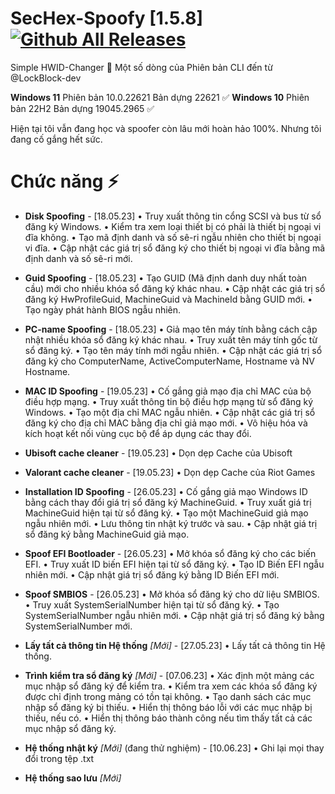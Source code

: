 # SecHex-Spoofy [1.5.8] [![Github All Releases](https://img.shields.io/github/downloads/SecHex/SecHex-Spoofy/total)]()

Simple HWID-Changer 🔑︎
Một số dòng của Phiên bản CLI đến từ @LockBlock-dev

**Windows 11** Phiên bản 10.0.22621 Bản dựng 22621 ✅
**Windows 10** Phiên bản 22H2 Bản dựng 19045.2965 ✅

Hiện tại tôi vẫn đang học và spoofer còn lâu mới hoàn hảo 100%. Nhưng tôi đang cố gắng hết sức.

# Chức năng ⚡
+ **Disk Spoofing** - [18.05.23]
• Truy xuất thông tin cổng SCSI và bus từ sổ đăng ký Windows.
• Kiểm tra xem loại thiết bị có phải là thiết bị ngoại vi đĩa không.
• Tạo mã định danh và số sê-ri ngẫu nhiên cho thiết bị ngoại vi đĩa.
• Cập nhật các giá trị sổ đăng ký cho thiết bị ngoại vi đĩa bằng mã định danh và số sê-ri mới.

+ **Guid Spoofing** - [18.05.23]
• Tạo GUID (Mã định danh duy nhất toàn cầu) mới cho nhiều khóa sổ đăng ký khác nhau.
• Cập nhật các giá trị sổ đăng ký HwProfileGuid, MachineGuid và MachineId bằng GUID mới.
• Tạo ngày phát hành BIOS ngẫu nhiên.

+ **PC-name Spoofing** - [18.05.23]
• Giả mạo tên máy tính bằng cách cập nhật nhiều khóa sổ đăng ký khác nhau.
• Truy xuất tên máy tính gốc từ sổ đăng ký.
• Tạo tên máy tính mới ngẫu nhiên.
• Cập nhật các giá trị sổ đăng ký cho ComputerName, ActiveComputerName, Hostname và NV Hostname.

+ **MAC ID Spoofing** - [19.05.23]
• Cố gắng giả mạo địa chỉ MAC của bộ điều hợp mạng.
• Truy xuất thông tin bộ điều hợp mạng từ sổ đăng ký Windows.
• Tạo một địa chỉ MAC ngẫu nhiên.
• Cập nhật các giá trị sổ đăng ký cho địa chỉ MAC bằng địa chỉ giả mạo mới.
• Vô hiệu hóa và kích hoạt kết nối vùng cục bộ để áp dụng các thay đổi.

+ **Ubisoft cache cleaner** - [19.05.23]
• Dọn dẹp Cache của Ubisoft

+ **Valorant cache cleaner** - [19.05.23]
• Dọn dẹp Cache của Riot Games

+ **Installation ID Spoofing** - [26.05.23]
• Cố gắng giả mạo Windows ID bằng cách thay đổi giá trị sổ đăng ký MachineGuid.
• Truy xuất giá trị MachineGuid hiện tại từ sổ đăng ký.
• Tạo một MachineGuid giả mạo ngẫu nhiên mới.
• Lưu thông tin nhật ký trước và sau.
• Cập nhật giá trị sổ đăng ký bằng MachineGuid giả mạo.

+ **Spoof EFI Bootloader** - [26.05.23]
• Mở khóa sổ đăng ký cho các biến EFI.
• Truy xuất ID biến EFI hiện tại từ sổ đăng ký.
• Tạo ID Biến EFI ngẫu nhiên mới.
• Cập nhật giá trị sổ đăng ký bằng ID Biến EFI mới.

+ **Spoof SMBIOS** - [26.05.23]
• Mở khóa sổ đăng ký cho dữ liệu SMBIOS.
• Truy xuất SystemSerialNumber hiện tại từ sổ đăng ký.
• Tạo SystemSerialNumber ngẫu nhiên mới.
• Cập nhật giá trị sổ đăng ký bằng SystemSerialNumber mới.

+ **Lấy tất cả thông tin Hệ thống** *[Mới]* - [27.05.23]
• Lấy tất cả thông tin Hệ thống.

+ **Trình kiểm tra sổ đăng ký** *[Mới]* - [07.06.23]
• Xác định một mảng các mục nhập sổ đăng ký để kiểm tra.
• Kiểm tra xem các khóa sổ đăng ký được chỉ định trong mảng có tồn tại không.
• Tạo danh sách các mục nhập sổ đăng ký bị thiếu.
• Hiển thị thông báo lỗi với các mục nhập bị thiếu, nếu có.
• Hiển thị thông báo thành công nếu tìm thấy tất cả các mục nhập sổ đăng ký.

+ **Hệ thống nhật ký** *[Mới]* (đang thử nghiệm) - [10.06.23]
• Ghi lại mọi thay đổi trong tệp .txt

+ **Hệ thống sao lưu** *[Mới]*